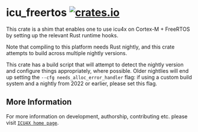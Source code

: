 # icu_freertos [![crates.io](https://img.shields.io/crates/v/icu_freertos)](https://crates.io/crates/icu_freertos)

<!-- cargo-rdme start -->

This crate is a shim that enables one to use icu4x on Cortex-M + FreeRTOS by setting up the
relevant Rust runtime hooks.

Note that compiling to this platform needs Rust nightly, and this crate attempts to
build across multiple nightly versions.

This crate has a build script that will attempt to detect the nightly version and configure
things appropriately, where possible. Older nightlies will end up setting the
`--cfg needs_alloc_error_handler` flag: if using a custom build system and a nightly from
2022 or earlier, please set this flag.

<!-- cargo-rdme end -->

## More Information

For more information on development, authorship, contributing etc. please visit [`ICU4X home page`](https://github.com/unicode-org/icu4x).
